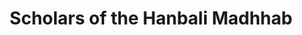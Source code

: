 ---
title: "Scholars of the Hanbali Madhhab"
description: "A visual representation of the lineage and relationships between key scholars in the Hanbali madhhab."
link: "/madhhab-chart.svg" 
pubDate: 2024-09-01
---
